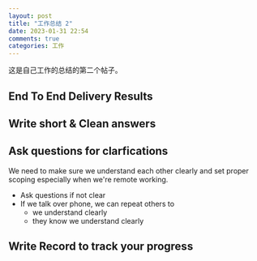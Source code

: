 ```yaml
---
layout: post
title: "工作总结 2"
date: 2023-01-31 22:54
comments: true
categories: 工作
---
```


这是自己工作的总结的第二个帖子。

<!--more-->

## End To End Delivery Results

## Write short & Clean answers

## Ask questions for clarfications

We need to make sure we understand each other clearly and set proper scoping especially when we're remote working.

* Ask questions if not clear
* If we talk over phone, we can repeat others to 
	* we understand clearly
	* they know we understand clearly

## Write Record to track your progress


